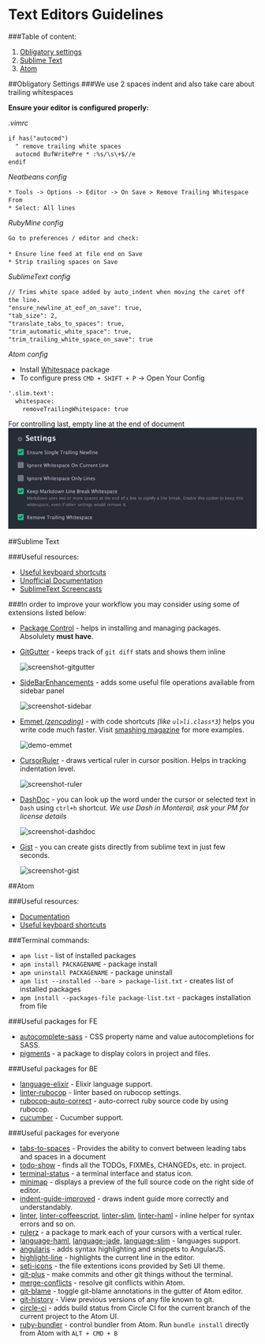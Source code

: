 # Text Editors Guidelines

###Table of content:
1. [Obligatory settings](#obligatory-settings)
2. [Sublime Text](#sublime-text)
3. [Atom](#atom)

##Obligatory Settings
###We use 2 spaces indent and also take care about trailing whitespaces

**Ensure your editor is configured properly:**

*.vimrc*

```
if has("autocmd")
  " remove trailing white spaces
  autocmd BufWritePre * :%s/\s\+$//e
endif
```

*Neatbeans config*

```
* Tools -> Options -> Editor -> On Save > Remove Trailing Whitespace From
* Select: All lines
```
*RubyMine config*

```
Go to preferences / editor and check:

* Ensure line feed at file end on Save
* Strip trailing spaces on Save
```

*SublimeText config*

```
// Trims white space added by auto_indent when moving the caret off the line.
"ensure_newline_at_eof_on_save": true,
"tab_size": 2,
"translate_tabs_to_spaces": true,
"trim_automatic_white_space": true,
"trim_trailing_white_space_on_save": true
```

*Atom config*

* Install [Whitespace](https://atom.io/packages/whitespace) package
* To configure press `CMD + SHIFT + P` -> Open Your Config
```
'.slim.text':
  whitespace:
    removeTrailingWhitespace: true
```
For controlling last, empty line at the end of document
![screenshot-whitespace](images/atom-whitespace.png)


##Sublime Text

###Useful resources:

- [Useful keyboard shortcuts](https://gist.github.com/eteanga/1736542)
- [Unofficial Documentation](http://sublime-text-unofficial-documentation.readthedocs.org/en/latest/index.html)
- [SublimeText Screencasts](http://code.tutsplus.com/articles/perfect-workflow-in-sublime-text-free-course--net-27293)

###In order to improve your workflow you may consider using some of extensions listed below:

- [Package Control](https://sublime.wbond.net/installation) - helps in installing and managing packages. Absolulety **must have**.
- [GitGutter](https://github.com/jisaacks/GitGutter) - keeps track of `git diff` stats and shows them inline

     ![screenshot-gitgutter](https://raw.github.com/jisaacks/GitGutter/master/screenshot.png)
- [SideBarEnhancements](https://github.com/titoBouzout/SideBarEnhancements) - adds some useful file operations available from sidebar panel

    ![screenshot-sidebar](https://camo.githubusercontent.com/9c427039fb2e97570edf760c4abeaf43d208f702/687474703a2f2f646c2e64726f70626f782e636f6d2f752f34333539363434392f7469746f2f7375626c696d652f536964654261722f73637265656e73686f742e706e67)

- [Emmet *(zencoding)*](https://github.com/sergeche/emmet-sublime) - with code shortcuts *(like `ul>li.class*3`)* helps you write code much faster. Visit [smashing magazine](http://www.smashingmagazine.com/2013/03/26/goodbye-zen-coding-hello-emmet/) for more examples.

  ![demo-emmet](http://www.smashingmagazine.com/wp-content/uploads/2013/03/extra.gif)

- [CursorRuler](https://github.com/icylace/CursorRuler) - draws vertical ruler in cursor position. Helps in tracking indentation level.

    ![screenshot-ruler](http://blog.ysmood.org/wp-content/uploads/2013/06/CursorRuler.jpg)


- [DashDoc](https://github.com/farcaller/DashDoc) - you can look up the word under the cursor or selected text in `Dash` using `ctrl+h` shortcut. *We use Dash in Monterail, ask your PM for license details*

   ![screenshot-dashdoc](http://christophheer.me/static/img/2012-07-30-dash/search_datetime.png)

- [Gist](https://github.com/condemil/Gist) - you can create gists directly from sublime text in just few seconds.

   ![screenshot-gist](http://www.neverstopbuilding.com/images/post-content/gist.png)

##Atom

###Useful resources:

- [Documentation](https://atom.io/docs)
- [Useful keyboard shortcuts](https://bugsnag.com/blog/atom-editor-cheat-sheet)

###Terminal commands:

- `apm list` - list of installed packages
- `apm install PACKAGENAME` - package install
- `apm uninstall PACKAGENAME` - package uninstall
- `apm list --installed --bare > package-list.txt` - creates list of installed packages
- `apm install --packages-file package-list.txt` - packages installation from file

###Useful packages for FE

- [autocomplete-sass](https://atom.io/packages/autocomplete-sass) - CSS property name and value autocompletions for SASS.
- [pigments](https://atom.io/packages/pigments) - a package to display colors in project and files.

###Useful packages for BE

- [language-elixir](https://atom.io/packages/language-elixir) - Elixir language support.
- [linter-rubocop](https://atom.io/packages/linter-rubocop) - linter based on rubocop settings.
- [rubocop-auto-correct](https://atom.io/packages/rubocop-auto-correct) - auto-correct ruby source code by using rubocop.
- [cucumber](https://atom.io/packages/cucumber) - Cucumber support.

###Useful packages for everyone

- [tabs-to-spaces](https://atom.io/packages/tabs-to-spaces) - Provides the ability to convert between leading tabs and spaces in a document
- [todo-show](https://atom.io/packages/todo-show) - finds all the TODOs, FIXMEs, CHANGEDs, etc. in project.
- [terminal-status](https://atom.io/packages/terminal-status) - a terminal interface and status icon.
- [minimap](https://atom.io/packages/minimap) - displays a preview of the full source code on the right side of editor.
- [indent-guide-improved](https://atom.io/packages/indent-guide-improved) - draws indent guide more correctly and understandably.
- [linter](https://atom.io/packages/linter), [linter-coffeescript](https://atom.io/packages/linter-coffeescript), [linter-slim](https://atom.io/packages/linter-slim), [linter-haml](https://atom.io/packages/linter-haml) - inline helper for syntax errors and so on.
- [rulerz](https://atom.io/packages/rulerz) - a package to mark each of your cursors with a vertical ruler.
- [language-haml](https://atom.io/packages/language-haml), [language-jade](https://atom.io/packages/language-jade), [language-slim](https://atom.io/packages/language-slim) - languages support.
- [angularjs](https://atom.io/packages/angularjs) - adds syntax highlighting and snippets to AngularJS.
- [highlight-line](https://atom.io/packages/highlight-line) - highlights the current line in the editor.
- [seti-icons](https://atom.io/packages/seti-icons) - the file extentions icons provided by Seti UI theme.
- [git-plus](https://atom.io/packages/git-plus) - make commits and other git things without the terminal.
- [merge-conflicts](https://atom.io/packages/merge-conflicts) - resolve git conflicts within Atom.
- [git-blame](https://atom.io/packages/git-blame) - toggle git-blame annotations in the gutter of Atom editor.
- [git-history](https://atom.io/packages/git-history) - View previous versions of any file known to git.
- [circle-ci](https://atom.io/packages/circle-ci) - adds build status from Circle CI for the current branch of the current project to the Atom UI.
- [ruby-bundler](https://atom.io/packages/ruby-bundler) - control bundler from Atom. Run `bundle install` directly from Atom with `ALT + CMD + B`
